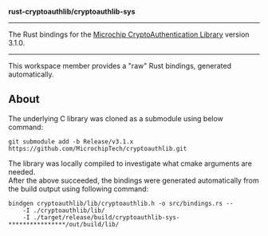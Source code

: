 **rust-cryptoauthlib/cryptoauthlib-sys**
***

The Rust bindings for the [Microchip CryptoAuthentication Library](https://github.com/MicrochipTech/cryptoauthlib) version 3.1.0.

***
This workspace member provides a "raw" Rust bindings, generated automatically.

## About
The underlying C library was cloned as a submodule using below command:
~~~
git submodule add -b Release/v3.1.x https://github.com/MicrochipTech/cryptoauthlib.git
~~~
The library was locally compiled to investigate what cmake arguments are needed.<br>
After the above succeeded, the bindings were generated automatically from the build output using following command:
~~~
bindgen cryptoauthlib/lib/cryptoauthlib.h -o src/bindings.rs -- 
    -I ./cryptoauthlib/lib/
    -I ./target/release/build/cryptoauthlib-sys-****************/out/build/lib/
~~~
